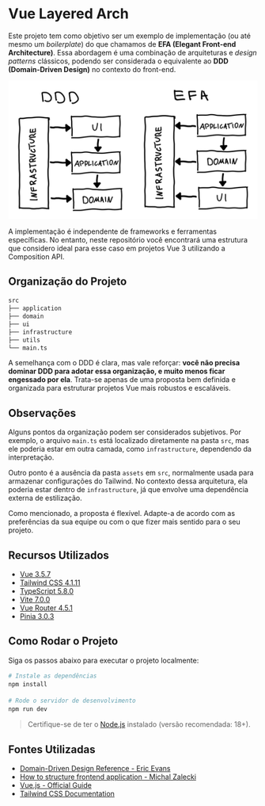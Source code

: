 # Vue Layered Arch

Este projeto tem como objetivo ser um exemplo de implementação (ou até mesmo um _boilerplate_) do que chamamos de **EFA (Elegant Front-end Architecture)**. Essa abordagem é uma combinação de arquiteturas e _design patterns_ clássicos, podendo ser considerada o equivalente ao **DDD (Domain-Driven Design)** no contexto do front-end.

![DDD VS EFA](public/elegant-frontend-architecture-layers.png)

A implementação é independente de frameworks e ferramentas específicas. No entanto, neste repositório você encontrará uma estrutura que considero ideal para esse caso em projetos Vue 3 utilizando a Composition API.



## Organização do Projeto

```
src
├── application
├── domain
├── ui
├── infrastructure
├── utils
└── main.ts
```

A semelhança com o DDD é clara, mas vale reforçar: **você não precisa dominar DDD para adotar essa organização, e muito menos ficar engessado por ela**. Trata-se apenas de uma proposta bem definida e organizada para estruturar projetos Vue mais robustos e escaláveis.

## Observações

Alguns pontos da organização podem ser considerados subjetivos. Por exemplo, o arquivo `main.ts` está localizado diretamente na pasta `src`, mas ele poderia estar em outra camada, como `infrastructure`, dependendo da interpretação.

Outro ponto é a ausência da pasta `assets` em `src`, normalmente usada para armazenar configurações do Tailwind. No contexto dessa arquitetura, ela poderia estar dentro de `infrastructure`, já que envolve uma dependência externa de estilização.

Como mencionado, a proposta é flexível. Adapte-a de acordo com as preferências da sua equipe ou com o que fizer mais sentido para o seu projeto.

## Recursos Utilizados

- [Vue 3.5.7](https://vuejs.org/)
- [Tailwind CSS 4.1.11](https://tailwindcss.com/)
- [TypeScript 5.8.0](https://www.typescriptlang.org/)
- [Vite 7.0.0](https://vitejs.dev/)
- [Vue Router 4.5.1](https://router.vuejs.org/)
- [Pinia 3.0.3](https://pinia.vuejs.org/)

## Como Rodar o Projeto

Siga os passos abaixo para executar o projeto localmente:

```bash
# Instale as dependências
npm install

# Rode o servidor de desenvolvimento
npm run dev
```

> Certifique-se de ter o [Node.js](https://nodejs.org/) instalado (versão recomendada: 18+).

## Fontes Utilizadas

- [Domain-Driven Design Reference - Eric Evans](https://domainlanguage.com/ddd/reference/)
- [How to structure frontend application - Michal Zalecki](https://michalzalecki.com/elegant-frontend-architecture/)
- [Vue.js - Official Guide](https://vuejs.org/guide/introduction.html)
- [Tailwind CSS Documentation](https://tailwindcss.com/docs)
